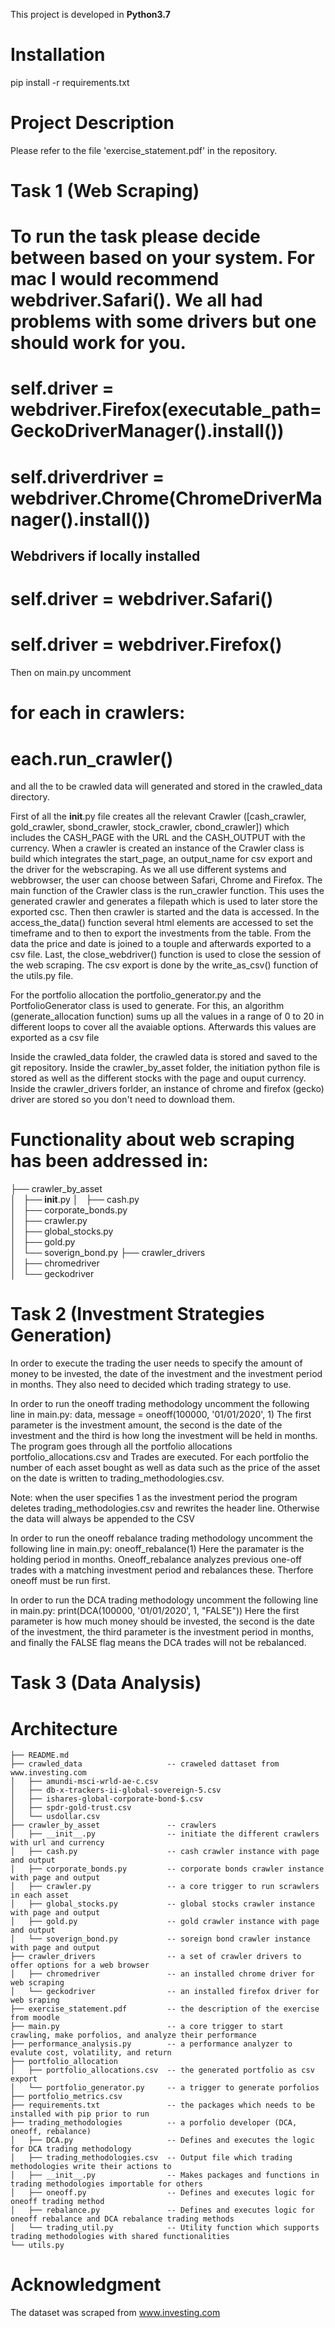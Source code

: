 This project is developed in **Python3.7**

# Installation
pip install -r requirements.txt

# Project Description
Please refer to the file 'exercise_statement.pdf' in the repository.

# Task 1 (Web Scraping)

# To run the task please decide between based on your system. For mac I would recommend webdriver.Safari(). We all had problems with some drivers but one should work for you.
# self.driver = webdriver.Firefox(executable_path=GeckoDriverManager().install())
# self.driverdriver = webdriver.Chrome(ChromeDriverManager().install())      
## Webdrivers if locally installed
# self.driver = webdriver.Safari()
# self.driver = webdriver.Firefox()

Then on main.py uncomment 
# for each in crawlers:
#     each.run_crawler()

and all the to be crawled data will generated and stored in the crawled_data directory.

First of all the __init__.py file creates all the relevant Crawler ([cash_crawler, gold_crawler, sbond_crawler, stock_crawler, cbond_crawler]) which includes the CASH_PAGE with the URL and the CASH_OUTPUT with the currency. When a crawler is created an instance of the Crawler class is build which integrates the start_page, an output_name for csv export and the driver for the webscraping. As we all use different systems and webbrowser, the user can choose between Safari, Chrome and Firefox. 
The main function of the Crawler class is the run_crawler function. This uses the generated crawler and generates a filepath which is used to later store the exported csc. Then then crawler is started and the data is accessed. In the access_the_data() function several html elements are accessed to set the timeframe and to then to export the investments from the table. From the data the price and date is joined to a touple and afterwards exported to a csv file. Last, the close_webdriver() function is used to close the session of the web scraping. The csv export is done by the write_as_csv() function of the utils.py file.

For the portfolio allocation the portfolio_generator.py and the PortfolioGenerator class is used to generate. For this, an algorithm (generate_allocation function) sums up all the values in a range of 0 to 20 in different loops to cover all the avaiable options. Afterwards this values are exported as a csv file

Inside the crawled_data folder, the crawled data is stored and saved to the git repository. 
Inside the crawler_by_asset folder, the initiation python file is stored as well as the different stocks with the page and ouput currency. 
Inside the crawler_drivers forlder, an instance of chrome and firefox (gecko) driver are stored so you don't need to download them.

# Functionality about web scraping has been addressed in:

├── crawler_by_asset                       
│   ├── __init__.py
│   ├── cash.py                   
│   ├── corporate_bonds.py        
│   ├── crawler.py                 
│   ├── global_stocks.py           
│   ├── gold.py                   
│   └── soverign_bond.py
├── crawler_drivers                
│   ├── chromedriver         
│   └── geckodriver       

# Task 2 (Investment Strategies Generation)
In order to execute the trading the user needs to specify the amount of money to be invested, the date of the investment and the investment period in months. They also need to decided which trading strategy to use. 

In order to run the oneoff trading methodology uncomment the following line in main.py:
data, message = oneoff(100000, '01/01/2020', 1)
The first parameter is the investment amount, the second is the date of the investment and the third is how long the investment will be held in months. The program goes through all the portfolio allocations portfolio_allocations.csv and Trades are executed. For each portfolio the number of each asset bought as well as data such as the price of the asset on the date is written to trading_methodologies.csv.

Note: when the user specifies 1 as the investment period the program deletes trading_methodologies.csv and rewrites the header line. Otherwise the data will always be appended to the CSV

In order to run the oneoff rebalance trading methodology uncomment the following line in main.py:
oneoff_rebalance(1)
Here the paramater is the holding period in months. Oneoff_rebalance analyzes previous one-off trades with a matching investment period and rebalances these. Therfore oneoff must be run first.

In order to run the DCA trading methodology uncomment the following line in main.py:
print(DCA(100000, '01/01/2020', 1, "FALSE"))
Here the first parameter is how much money should be invested, the second is the date of the investment, the third parameter is the investment period in months, and finally the FALSE flag means the DCA trades will not be rebalanced.

# Task 3 (Data Analysis)
# Architecture
```
├── README.md
├── crawled_data                   -- craweled dattaset from www.investing.com
│   ├── amundi-msci-wrld-ae-c.csv
│   ├── db-x-trackers-ii-global-sovereign-5.csv
│   ├── ishares-global-corporate-bond-$.csv
│   ├── spdr-gold-trust.csv
│   └── usdollar.csv
├── crawler_by_asset               -- crawlers          
│   ├── __init__.py                -- initiate the different crawlers with url and currency
│   ├── cash.py                    -- cash crawler instance with page and output
│   ├── corporate_bonds.py         -- corporate bonds crawler instance with page and output
│   ├── crawler.py                 -- a core trigger to run scrawlers in each asset
│   ├── global_stocks.py           -- global stocks crawler instance with page and output
│   ├── gold.py                    -- gold crawler instance with page and output
│   └── soverign_bond.py           -- soreign bond crawler instance with page and output
├── crawler_drivers                -- a set of crawler drivers to offer options for a web browser
│   ├── chromedriver               -- an installed chrome driver for web scraping
│   └── geckodriver                -- an installed firefox driver for web sraping
├── exercise_statement.pdf         -- the description of the exercise from moodle
├── main.py                        -- a core trigger to start crawling, make porfolios, and analyze their performance
├── performance_analysis.py        -- a performance analyzer to evalute cost, volatility, and return
├── portfolio_allocation      
│   ├── portfolio_allocations.csv  -- the generated portfolio as csv export
│   └── portfolio_generator.py     -- a trigger to generate porfolios
├── portfolio_metrics.csv
├── requirements.txt               -- the packages which needs to be installed with pip prior to run
├── trading_methodologies          -- a porfolio developer (DCA, oneoff, rebalance)
│   ├── DCA.py                     -- Defines and executes the logic for DCA trading methodology
│   ├── trading_methodologies.csv  -- Output file which trading methodologies write their actions to
│   ├── __init__.py                -- Makes packages and functions in trading methodologies importable for others
│   ├── oneoff.py                  -- Defines and executes logic for oneoff trading method
│   ├── rebalance.py               -- Defines and executes logic for oneoff rebalance and DCA rebalance trading methods
│   └── trading_util.py            -- Utility function which supports trading methodologies with shared functionalities
└── utils.py
```

# Acknowledgment
The dataset was scraped from www.investing.com
